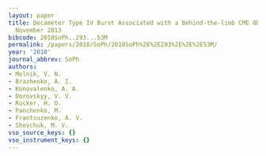 ```yaml
---
layout: paper
title: Decameter Type IV Burst Associated with a Behind-the-limb CME Observed on 7
  November 2013
bibcode: 2018SoPh..293...53M
permalink: /papers/2018/SoPh/2018SoPh%2E%2E293%2E%2E%2E53M/
year: '2018'
journal_abbrev: SoPh
authors:
- Melnik, V. N.
- Brazhenko, A. I.
- Konovalenko, A. A.
- Dorovskyy, V. V.
- Rucker, H. O.
- Panchenko, M.
- Frantsuzenko, A. V.
- Shevchuk, M. V.
vso_source_keys: {}
vso_instrument_keys: {}
---
```

